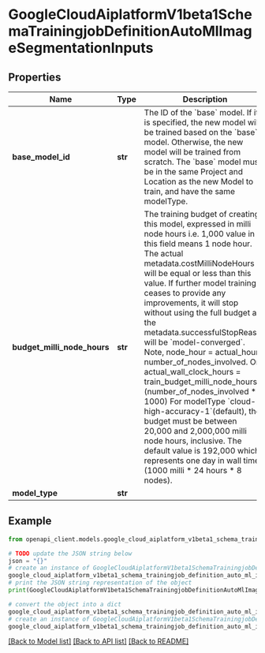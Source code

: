 # GoogleCloudAiplatformV1beta1SchemaTrainingjobDefinitionAutoMlImageSegmentationInputs


## Properties

Name | Type | Description | Notes
------------ | ------------- | ------------- | -------------
**base_model_id** | **str** | The ID of the &#x60;base&#x60; model. If it is specified, the new model will be trained based on the &#x60;base&#x60; model. Otherwise, the new model will be trained from scratch. The &#x60;base&#x60; model must be in the same Project and Location as the new Model to train, and have the same modelType. | [optional] 
**budget_milli_node_hours** | **str** | The training budget of creating this model, expressed in milli node hours i.e. 1,000 value in this field means 1 node hour. The actual metadata.costMilliNodeHours will be equal or less than this value. If further model training ceases to provide any improvements, it will stop without using the full budget and the metadata.successfulStopReason will be &#x60;model-converged&#x60;. Note, node_hour &#x3D; actual_hour * number_of_nodes_involved. Or actual_wall_clock_hours &#x3D; train_budget_milli_node_hours / (number_of_nodes_involved * 1000) For modelType &#x60;cloud-high-accuracy-1&#x60;(default), the budget must be between 20,000 and 2,000,000 milli node hours, inclusive. The default value is 192,000 which represents one day in wall time (1000 milli * 24 hours * 8 nodes). | [optional] 
**model_type** | **str** |  | [optional] 

## Example

```python
from openapi_client.models.google_cloud_aiplatform_v1beta1_schema_trainingjob_definition_auto_ml_image_segmentation_inputs import GoogleCloudAiplatformV1beta1SchemaTrainingjobDefinitionAutoMlImageSegmentationInputs

# TODO update the JSON string below
json = "{}"
# create an instance of GoogleCloudAiplatformV1beta1SchemaTrainingjobDefinitionAutoMlImageSegmentationInputs from a JSON string
google_cloud_aiplatform_v1beta1_schema_trainingjob_definition_auto_ml_image_segmentation_inputs_instance = GoogleCloudAiplatformV1beta1SchemaTrainingjobDefinitionAutoMlImageSegmentationInputs.from_json(json)
# print the JSON string representation of the object
print(GoogleCloudAiplatformV1beta1SchemaTrainingjobDefinitionAutoMlImageSegmentationInputs.to_json())

# convert the object into a dict
google_cloud_aiplatform_v1beta1_schema_trainingjob_definition_auto_ml_image_segmentation_inputs_dict = google_cloud_aiplatform_v1beta1_schema_trainingjob_definition_auto_ml_image_segmentation_inputs_instance.to_dict()
# create an instance of GoogleCloudAiplatformV1beta1SchemaTrainingjobDefinitionAutoMlImageSegmentationInputs from a dict
google_cloud_aiplatform_v1beta1_schema_trainingjob_definition_auto_ml_image_segmentation_inputs_from_dict = GoogleCloudAiplatformV1beta1SchemaTrainingjobDefinitionAutoMlImageSegmentationInputs.from_dict(google_cloud_aiplatform_v1beta1_schema_trainingjob_definition_auto_ml_image_segmentation_inputs_dict)
```
[[Back to Model list]](../README.md#documentation-for-models) [[Back to API list]](../README.md#documentation-for-api-endpoints) [[Back to README]](../README.md)


